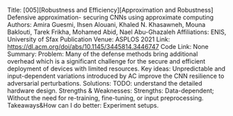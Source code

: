 Title: [005][Robustness and Efficiency][Approximation and Robustness] Defensive approximation- securing CNNs using approximate computing
Authors: Amira Guesmi, Ihsen Alouani, Khaled N. Khasawneh, Mouna Baklouti, Tarek Frikha, Mohamed Abid, Nael Abu-Ghazaleh
Affiliations: ENIS, University of Sfax
Publication Venue: ASPLOS 2021
Link: https://dl.acm.org/doi/abs/10.1145/3445814.3446747
Code Link: None
Summary:
Problem: 
Many of the defense methods bring additional overhead which is a significant challenge for the secure and efficient deployment of devices with limited resources.
Key ideas:
Unpredictable and input-dependent variations introduced by AC improve the CNN resilience to adversarial perturbations.
Solutions:
TODO: understand the detailed hardware design.
Strengths & Weaknesses:
Strengths: Data-dependent; Without the need for re-training, fine-tuning, or input preprocessing.
Takeaways&How can I do better:
Experiment setups.
